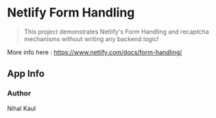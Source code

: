 # Netlify Form Handling

> This project demonstrates Netlify's Form Handling and recaptcha mechanisms without writing any backend logic!

More info here : https://www.netlify.com/docs/form-handling/

## App Info

### Author

Nihal Kaul
